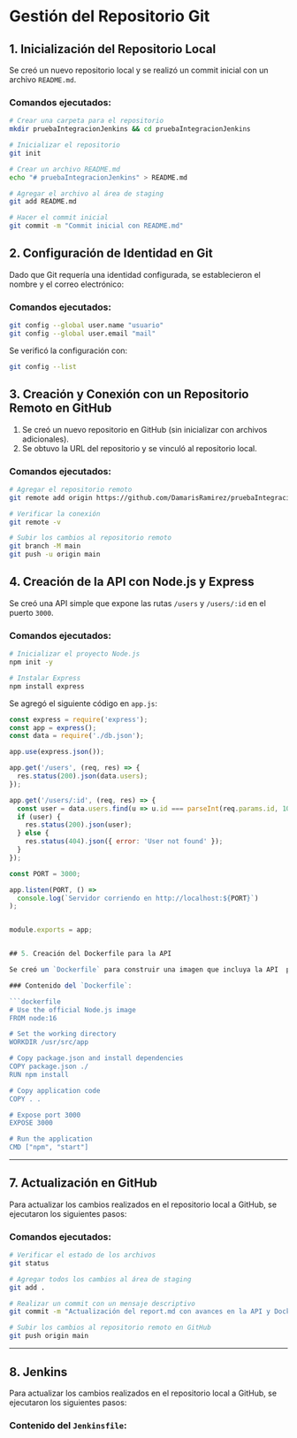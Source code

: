 # Gestión del Repositorio Git

## 1. Inicialización del Repositorio Local

Se creó un nuevo repositorio local y se realizó un commit inicial con un archivo `README.md`.

### Comandos ejecutados:

```bash
# Crear una carpeta para el repositorio
mkdir pruebaIntegracionJenkins && cd pruebaIntegracionJenkins

# Inicializar el repositorio
git init

# Crear un archivo README.md
echo "# pruebaIntegracionJenkins" > README.md

# Agregar el archivo al área de staging
git add README.md

# Hacer el commit inicial
git commit -m "Commit inicial con README.md"
```

## 2. Configuración de Identidad en Git

Dado que Git requería una identidad configurada, se establecieron el nombre y el correo electrónico:

### Comandos ejecutados:

```bash
git config --global user.name "usuario"
git config --global user.email "mail"
```

Se verificó la configuración con:

```bash
git config --list
```

## 3. Creación y Conexión con un Repositorio Remoto en GitHub

1. Se creó un nuevo repositorio en GitHub (sin inicializar con archivos adicionales).
2. Se obtuvo la URL del repositorio y se vinculó al repositorio local.

### Comandos ejecutados:

```bash
# Agregar el repositorio remoto
git remote add origin https://github.com/DamarisRamirez/pruebaIntegracionJenkins

# Verificar la conexión
git remote -v

# Subir los cambios al repositorio remoto
git branch -M main
git push -u origin main
```

## 4. Creación de la API con Node.js y Express

Se creó una API simple que expone las rutas `/users` y `/users/:id` en el puerto `3000`.

### Comandos ejecutados:

```bash
# Inicializar el proyecto Node.js
npm init -y

# Instalar Express
npm install express

```

Se agregó el siguiente código en `app.js`:

```javascript
const express = require('express');
const app = express();
const data = require('./db.json');

app.use(express.json());

app.get('/users', (req, res) => {
  res.status(200).json(data.users);
});

app.get('/users/:id', (req, res) => {
  const user = data.users.find(u => u.id === parseInt(req.params.id, 10));
  if (user) {
    res.status(200).json(user);
  } else {
    res.status(404).json({ error: 'User not found' });
  }
});

const PORT = 3000;

app.listen(PORT, () =>
  console.log(`Servidor corriendo en http://localhost:${PORT}`)
);


module.exports = app;


## 5. Creación del Dockerfile para la API

Se creó un `Dockerfile` para construir una imagen que incluya la API  para desarrollo.

### Contenido del `Dockerfile`:

```dockerfile
# Use the official Node.js image
FROM node:16

# Set the working directory
WORKDIR /usr/src/app

# Copy package.json and install dependencies
COPY package.json ./
RUN npm install

# Copy application code
COPY . .

# Expose port 3000
EXPOSE 3000

# Run the application
CMD ["npm", "start"]
```

---

## 7. Actualización en GitHub

Para actualizar los cambios realizados en el repositorio local a GitHub, se ejecutaron los siguientes pasos:

### Comandos ejecutados:

```bash
# Verificar el estado de los archivos
git status

# Agregar todos los cambios al área de staging
git add .

# Realizar un commit con un mensaje descriptivo
git commit -m "Actualización del report.md con avances en la API y Dockerfile"

# Subir los cambios al repositorio remoto en GitHub
git push origin main
```

---

## 8. Jenkins

Para actualizar los cambios realizados en el repositorio local a GitHub, se ejecutaron los siguientes pasos:

### Contenido del `Jenkinsfile`:

```bash

```
